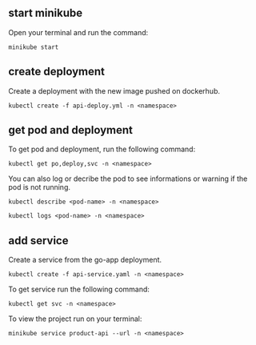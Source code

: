 ## start minikube

Open your terminal and run the command:

```minikube start```

## create deployment

Create a deployment with the new image pushed on dockerhub.

```kubectl create -f api-deploy.yml -n <namespace>```

## get pod and deployment

To get pod and deployment, run the following command:

```kubectl get po,deploy,svc -n <namespace>```

You can also log or decribe the pod to see informations or warning if the pod is not running. 

```kubectl describe <pod-name> -n <namespace>```

```kubectl logs <pod-name> -n <namespace>```


## add service

Create a service from the go-app deployment.

```kubectl create -f api-service.yaml -n <namespace>```

To get service run the following command:

```kubectl get svc -n <namespace>```

To view the project run on your terminal:

```minikube service product-api --url -n <namespace>```

